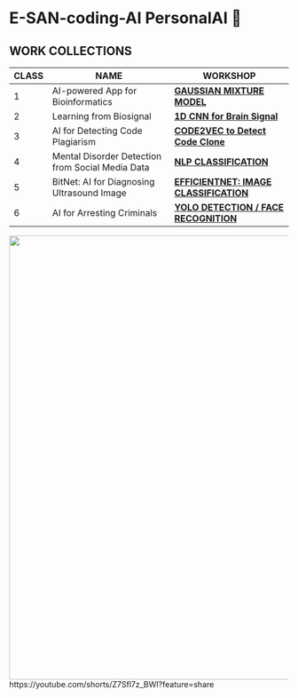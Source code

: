 # E-SAN-coding-AI  PersonalAI 🤖

## WORK COLLECTIONS

| CLASS | NAME                                          | WORKSHOP                                    |
|-------|-----------------------------------------------|---------------------------------------------|
| 1     | AI-powered App for Bioinformatics             | **[GAUSSIAN MIXTURE MODEL](https://github.com/chinna5656/E-SAN-coding-AI/blob/main/GMM.ipynb)**                      |
| 2     | Learning from Biosignal                       | **[1D CNN for Brain Signal](https://github.com/chinna5656/E-SAN-coding-AI/blob/main/model.py)**                     |
| 3     | AI for Detecting Code Plagiarism              | **[CODE2VEC to Detect Code Clone](PMU_B_CodingAI_CodeCloneDetection_Workshop.ipynb)**               |
| 4     | Mental Disorder Detection from Social Media Data | **[NLP CLASSIFICATION](https://github.com/chinna5656/E-SAN-coding-AI/blob/main/E_san_coding_NLP%20classification.ipynb)**                        |
| 5     | BitNet: AI for Diagnosing Ultrasound Image    | **[EFFICIENTNET: IMAGE CLASSIFICATION](PMUB_Personal_AI_Image_classification_EfficientNetB5.ipynb)**          |
| 6     | AI for Arresting Criminals                    | **[YOLO DETECTION / FACE RECOGNITION](https://github.com/chinna5656/E-SAN-coding-AI/blob/main/Yolo%20Detection.ipynb)**           |
<a href="https://youtube.com/shorts/Z7Sfl7z_BWI?feature=share">
  <img src="https://img.youtube.com/shorts/vi/Z7Sfl7z_BWI?feature=share/0.jpg" width="800" />
</a>
https://youtube.com/shorts/Z7Sfl7z_BWI?feature=share

